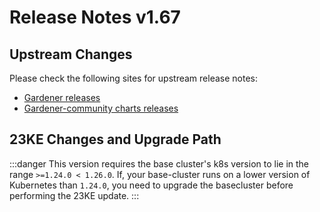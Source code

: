 # Release Notes v1.67

## Upstream Changes

Please check the following sites for upstream release notes:

- [Gardener releases](https://github.com/gardener/gardener/releases)
- [Gardener-community charts releases](https://github.com/gardener-community/gardener-charts/releases)


## 23KE Changes and Upgrade Path

:::danger
This version requires the base cluster's k8s version to lie in the range `>=1.24.0 < 1.26.0`. If, your base-cluster runs on a lower version of Kubernetes than `1.24.0`, you need to upgrade the basecluster before performing the 23KE update.
:::
